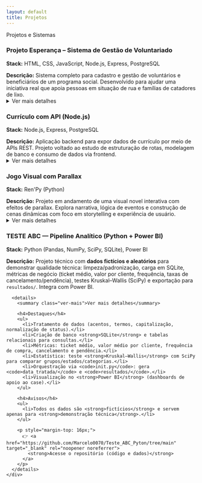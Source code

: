 ```yaml
---
layout: default
title: Projetos
---
```


<div class="section-header">Projetos e Sistemas</div>

<div class="experiencia-container">

  <!-- Projeto Esperança -->
  <div class="experiencia-card">
    <div class="experiencia-titulo">
      <h3>Projeto Esperança – Sistema de Gestão de Voluntariado</h3>
      <p><strong>Stack:</strong> HTML, CSS, JavaScript, Node.js, Express, PostgreSQL</p>
    </div>
    <div class="experiencia-conteudo">
      <strong>Descrição:</strong> Sistema completo para cadastro e gestão de voluntários e beneficiários de um programa social. Desenvolvido para ajudar uma iniciativa real que apoia pessoas em situação de rua e famílias de catadores de lixo.
      <details>
        <summary class="ver-mais">Ver mais detalhes</summary>
        <h4>Funcionalidades</h4>
        <ul>
          <li>🧍 <strong>Cadastro de Pessoas, Famílias, Visitas, Doações, Voluntários, Presenças e Atividades:</strong> Registre todos os dados relevantes de forma organizada e interligada, com preenchimento automático e integração entre módulos.</li>
          <li>📋 <strong>Perfis Detalhados:</strong> Histórico completo por pessoa: visitas, doações, presenças e atividades.</li>
          <li>📂 <strong>Exportação para Excel:</strong> Exporta tabelas com filtros aplicados e colunas visíveis.</li>
          <li>🔎 <strong>Busca Inteligente:</strong> Campos com sugestão automática e preenchimento dinâmico de endereço.</li>
          <li>🌓 <strong>Modo Claro/Escuro + Acessibilidade:</strong> Suporte a contraste e botão para aumentar a fonte.</li>
        </ul>
        <h4>Tecnologias Utilizadas</h4>
        <ul>
          <li>🔙 <strong>Backend:</strong> Python, Flask, SQLite, Jinja2.</li>
          <li>🔝 <strong>Frontend:</strong> HTML, CSS, JavaScript, com foco em usabilidade e acessibilidade.</li>
        </ul>
        <h4>Organização e Distribuição</h4>
        <ul>
          <li>🗃️ <strong>Modularização:</strong> Blueprints por funcionalidade (pessoa, visita, doação, etc.).</li>
          <li>📦 <strong>Distribuição Offline:</strong> Executável para Windows com banco e fotos salvos localmente e backups automáticos.</li>
        </ul>
        <h4>Imagens</h4>
        <div class="projeto-imagens">
          <img src="{{ '/assets/img/pd2.png' | relative_url }}" alt="Cadastro de Pessoas" onclick="expandirImagem(this)">
          <img src="{{ '/assets/img/pd3.png' | relative_url }}" alt="Cadastro de Famílias" onclick="expandirImagem(this)">
          <img src="{{ '/assets/img/pd4.png' | relative_url }}" alt="Lista" onclick="expandirImagem(this)">
          <img src="{{ '/assets/img/pd5.png' | relative_url }}" alt="Visitas Domiciliares" onclick="expandirImagem(this)">
          <img src="{{ '/assets/img/pd6.png' | relative_url }}" alt="Doações" onclick="expandirImagem(this)">
        </div>
        <p style="margin-top: 16px;">
          👉 <a href="https://github.com/Marcelo0070/ProjetoDignidade" target="_blank" rel="noopener noreferrer"><strong>Acesse o projeto completo aqui</strong></a>
        </p>
      </details>
    </div>
  </div>

  <!-- Currículo com API -->
  <div class="experiencia-card">
    <div class="experiencia-titulo">
      <h3>Currículo com API (Node.js)</h3>
      <p><strong>Stack:</strong> Node.js, Express, PostgreSQL</p>
    </div>
    <div class="experiencia-conteudo">
      <strong>Descrição:</strong> Aplicação backend para expor dados de currículo por meio de APIs REST. Projeto voltado ao estudo de estruturação de rotas, modelagem de banco e consumo de dados via frontend.
      <details>
        <summary class="ver-mais">Ver mais detalhes</summary>
        <h4>Funcionalidades</h4>
        <ul>
          <li>🧾 <strong>CRUD de Experiências:</strong> Adicione, edite e exclua experiências diretamente no card, com atualização em tempo real.</li>
          <li>📆 <strong>Seletores personalizados de Mês e Ano:</strong> Interface intuitiva para inserir datas com autocomplete e rolagem inteligente.</li>
          <li>💾 <strong>Salvamento Temporário:</strong> Armazena dados no localStorage enquanto o usuário preenche o formulário.</li>
          <li>🌓 <strong>Modo Claro/Escuro:</strong> Interface adaptável com preferências salvas no navegador.</li>
          <li>🖨️ <strong>Exportação para PDF:</strong> Geração de currículo em PDF a partir dos dados preenchidos.</li>
        </ul>
        <h4>Tecnologias Utilizadas</h4>
        <ul>
          <li>🔙 <strong>Backend:</strong> Node.js, Express, PostgreSQL, Knex.</li>
          <li>🔝 <strong>Frontend:</strong> React (Vite), CSS modularizado, localStorage, fetch API.</li>
        </ul>
        <h4>Organização e Modularidade</h4>
        <ul>
          <li>📁 <strong>Separação por camadas:</strong> Controllers, Models, Routes e Services organizados de forma clara e reutilizável.</li>
          <li>💡 <strong>Boas práticas de UX:</strong> Feedback visual nos campos, inputs inteligentes e layout responsivo.</li>
        </ul>
        <p style="margin-top: 16px;">
          👉 <a href="https://github.com/Marcelo0070/criador_curriculo" target="_blank" rel="noopener noreferrer"><strong>Acesse o repositório do projeto</strong></a>
        </p>
      </details>
    </div>
  </div>

  <!-- Jogo Visual -->
  <div class="experiencia-card">
    <div class="experiencia-titulo">
      <h3>Jogo Visual com Parallax</h3>
      <p><strong>Stack:</strong> Ren'Py (Python)</p>
    </div>
    <div class="experiencia-conteudo">
      <strong>Descrição:</strong> Projeto em andamento de uma visual novel interativa com efeitos de parallax. Explora narrativa, lógica de eventos e construção de cenas dinâmicas com foco em storytelling e experiência de usuário.
      <details>
        <summary class="ver-mais">Ver mais detalhes</summary>
        <h4>Funcionalidades e Destaques</h4>
        <ul>
          <li>🎭 <strong>Roteiro Interativo:</strong> Diálogos com múltiplas escolhas, narrativa com loops, eventos condicionais e evolução de relacionamento entre personagens.</li>
          <li>🌌 <strong>Parallax Dinâmico:</strong> Movimento das camadas de fundo em resposta ao mouse para maior imersão.</li>
          <li>🖼️ <strong>Visual Personalizado:</strong> Imagens desenhadas sob medida, com sobreposição de camadas e transparência para simular profundidade e atmosfera.</li>
          <li>🔄 <strong>Sistema de Variáveis e Flags:</strong> Ações do jogador afetam diálogos futuros, desbloqueiam cenas ou alteram comportamentos dos personagens.</li>
          <li>🖱️ <strong>Cursor Customizado:</strong> Interface com elementos visuais adaptados ao clima do jogo.</li>
        </ul>
        <h4>Objetivo do Projeto</h4>
        <p>
          Explorar storytelling emocional com estética sombria e imersiva, integrando arte, roteiro e programação. O projeto visa desenvolver uma experiência envolvente e reflexiva sobre laços afetivos, identidade e medo.
        </p>
        <h4>Imagens</h4>
        <div class="projeto-imagens">
          <img src="{{ '/assets/img/ani1.gif' | relative_url }}" alt="Cena da Cabana" onclick="expandirImagem(this)">
          <img src="{{ '/assets/img/ani2.gif' | relative_url }}" alt="Personagem Mãe com Lenço" onclick="expandirImagem(this)">
          <img src="{{ '/assets/img/ani3.png' | relative_url }}" alt="Efeito Parallax" onclick="expandirImagem(this)">
        </div>
        <p style="margin-top: 16px;">
          👉 <a href="https://github.com/Marcelo0070/jogo_visual_base" target="_blank" rel="noopener noreferrer"><strong>Acompanhe o desenvolvimento no GitHub</strong></a>
        </p>
      </details>
    </div>
  </div>

   <!-- TESTE ABC – Pipeline Analítico (Python + Power BI) -->
  <div class="experiencia-card">
    <div class="experiencia-titulo">
      <h3>TESTE ABC — Pipeline Analítico (Python + Power BI)</h3>
      <p><strong>Stack:</strong> Python (Pandas, NumPy, SciPy, SQLite), Power BI</p>
    </div>
    <div class="experiencia-conteudo">
      <strong>Descrição:</strong> Projeto técnico com <strong>dados fictícios e aleatórios</strong> para demonstrar
      qualidade técnica: limpeza/padronização, carga em SQLite, métricas de negócio (ticket médio, valor por cliente,
      frequência, taxas de cancelamento/pendência), testes Kruskal–Wallis (SciPy) e exportação para <code>resultados/</code>.
      Integra com Power BI.

      <details>
        <summary class="ver-mais">Ver mais detalhes</summary>

        <h4>Destaques</h4>
        <ul>
          <li>Tratamento de dados (acentos, termos, capitalização, normalização de status).</li>
          <li>Criação de banco <strong>SQLite</strong> e tabelas relacionais para consultas.</li>
          <li>Métricas: ticket médio, valor médio por cliente, frequência de compra, cancelamento e pendência.</li>
          <li>Estatística: teste <strong>Kruskal–Wallis</strong> com SciPy para comparar grupos/estados/categorias.</li>
          <li>Orquestração via <code>init.py</code>: gera <code>data_tratada/</code> e <code>resultados/</code>.</li>
          <li>Visualização no <strong>Power BI</strong> (dashboards de apoio ao case).</li>
        </ul>

        <h4>Avisos</h4>
        <ul>
          <li>Todos os dados são <strong>fictícios</strong> e servem apenas para <strong>demonstração técnica</strong>.</li>
        </ul>

        <p style="margin-top: 16px;">
          👉 <a href="https://github.com/Marcelo0070/Teste_ABC_Pyton/tree/main" target="_blank" rel="noopener noreferrer">
            <strong>Acesse o repositório (código e dados)</strong>
          </a>
        </p>
      </details>
    </div>
  </div>

</div>

<!-- Modal para Imagem Expandida -->
<div id="imagem-modal" onclick="fecharImagem()">
  <img id="imagem-ampliada" src="" alt="">
</div>

<script>
  function expandirImagem(img) {
    const modal = document.getElementById("imagem-modal");
    const ampliada = document.getElementById("imagem-ampliada");
    ampliada.src = img.src;
    modal.style.display = "flex";
  }

  function fecharImagem() {
    document.getElementById("imagem-modal").style.display = "none";
  }
</script>

